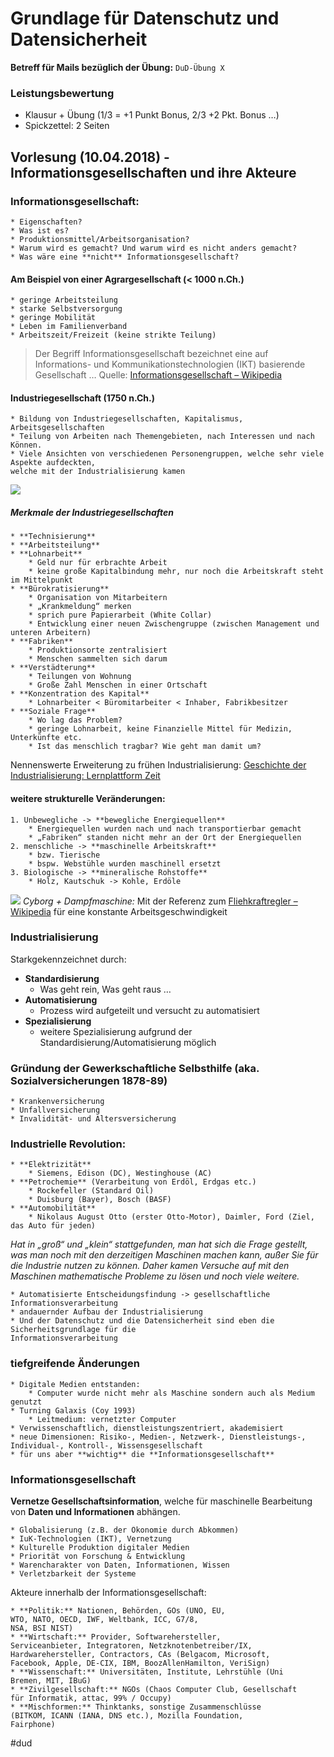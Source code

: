 # Grundlage für Datenschutz und Datensicherheit
**Betreff für Mails bezüglich der Übung:** `DuD-Übung X`

### Leistungsbewertung
* Klausur + Übung (1/3 = +1 Punkt Bonus, 2/3 +2 Pkt. Bonus …)
* Spickzettel: 2 Seiten

## Vorlesung (10.04.2018) - Informationsgesellschaften und ihre Akteure

### Informationsgesellschaft:
	* Eigenschaften?
	* Was ist es? 
	* Produktionsmittel/Arbeitsorganisation?
	* Warum wird es gemacht? Und warum wird es nicht anders gemacht?
	* Was wäre eine **nicht** Informationsgesellschaft?
	
#### Am Beispiel von einer Agrargesellschaft (< 1000 n.Ch.)
	* geringe Arbeitsteilung
	* starke Selbstversorgung
	* geringe Mobilität
	* Leben im Familienverband
	* Arbeitszeit/Freizeit (keine strikte Teilung)

> Der Begriff Informationsgesellschaft bezeichnet eine auf Informations- und Kommunikationstechnologien (IKT) basierende Gesellschaft … Quelle: [Informationsgesellschaft – Wikipedia](https://de.wikipedia.org/wiki/Informationsgesellschaft)  

#### Industriegesellschaft (1750 n.Ch.)
	* Bildung von Industriegesellschaften, Kapitalismus, Arbeitsgesellschaften
	* Teilung von Arbeiten nach Themengebieten, nach Interessen und nach Können.
	* Viele Ansichten von verschiedenen Personengruppen, welche sehr viele Aspekte aufdeckten, 
	welche mit der Industrialisierung kamen

![](Grundlage%20fu%CC%88r%20Datenschutz%20und%20Datensicherheit/24909DA2-4859-4774-8F7B-459296AAFCBA.png)

##### Merkmale der Industriegesellschaften
	* **Technisierung**
	* **Arbeitsteilung**
	* **Lohnarbeit**
		* Geld nur für erbrachte Arbeit 
		* keine große Kapitalbindung mehr, nur noch die Arbeitskraft steht im Mittelpunkt
	* **Bürokratisierung**
		* Organisation von Mitarbeitern
		* „Krankmeldung“ merken
		* sprich pure Papierarbeit (White Collar)
		* Entwicklung einer neuen Zwischengruppe (zwischen Management und unteren Arbeitern)
	* **Fabriken**
		* Produktionsorte zentralisiert
		* Menschen sammelten sich darum
	* **Verstädterung**
		* Teilungen von Wohnung
		* Große Zahl Menschen in einer Ortschaft
	* **Konzentration des Kapital**
		* Lohnarbeiter < Büromitarbeiter < Inhaber, Fabrikbesitzer
	* **Soziale Frage**
		* Wo lag das Problem?
		* geringe Lohnarbeit, keine Finanzielle Mittel für Medizin, Unterkünfte etc.
		* Ist das menschlich tragbar? Wie geht man damit um?

Nennenswerte Erweiterung zu frühen Industrialisierung: 
[Geschichte der Industrialisierung: Lernplattform Zeit](https://blog.zeit.de/schueler/2014/01/23/industrialisierung-geschichte-revolution/)

#### weitere strukturelle Veränderungen:
	1. Unbewegliche -> **bewegliche Energiequellen**
		* Energiequellen wurden nach und nach transportierbar gemacht 
		* „Fabriken“ standen nicht mehr an der Ort der Energiequellen
	2. menschliche -> **maschinelle Arbeitskraft**
		* bzw. Tierische
		* bspw. Webstühle wurden maschinell ersetzt
	3. Biologische -> **mineralische Rohstoffe**
		* Holz, Kautschuk -> Kohle, Erdöle
	
![](Grundlage%20fu%CC%88r%20Datenschutz%20und%20Datensicherheit/ADF1BE6B-7C3A-4945-A536-A7D3D705D351.png) 
_Cyborg + Dampfmaschine:_
Mit der Referenz zum [Fliehkraftregler – Wikipedia](https://de.wikipedia.org/wiki/Fliehkraftregler) für eine konstante Arbeitsgeschwindigkeit

### Industrialisierung

Starkgekennzeichnet durch:
* **Standardisierung**
	* Was geht rein, Was geht raus … 
* **Automatisierung**
	* Prozess wird aufgeteilt und versucht zu automatisiert 
* **Spezialisierung**
	* weitere Spezialisierung aufgrund der Standardisierung/Automatisierung möglich

### Gründung der Gewerkschaftliche Selbsthilfe (aka. Sozialversicherungen 1878-89)
	* Krankenversicherung
	* Unfallversicherung
	* Invalidität- und Altersversicherung

### Industrielle Revolution:
	* **Elektrizität**
		* Siemens, Edison (DC), Westinghouse (AC)
	* **Petrochemie** (Verarbeitung von Erdöl, Erdgas etc.)
		* Rockefeller (Standard Oil)
		* Duisburg (Bayer), Bosch (BASF)
	* **Automobilität**
		* Nikolaus August Otto (erster Otto-Motor), Daimler, Ford (Ziel, das Auto für jeden)

_Hat in „groß“ und „klein“ stattgefunden, man hat sich die Frage gestellt, was man noch mit den_
_derzeitigen Maschinen machen kann, außer Sie für die Industrie nutzen zu können. Daher kamen_ 
_Versuche auf mit den Maschinen mathematische Probleme zu lösen und noch viele weitere._

	* Automatisierte Entscheidungsfindung -> gesellschaftliche Informationsverarbeitung
	* andauernder Aufbau der Industrialisierung 
	* Und der Datenschutz und die Datensicherheit sind eben die Sicherheitsgrundlage für die 
	Informationsverarbeitung

### tiefgreifende Änderungen 

	* Digitale Medien entstanden:
		* Computer wurde nicht mehr als Maschine sondern auch als Medium genutzt
	* Turning Galaxis (Coy 1993)
		* Leitmedium: vernetzter Computer
	* Verwissenschaftlich, dienstleistungszentriert, akademisiert
	* neue Dimensionen: Risiko-, Medien-, Netzwerk-, Dienstleistungs-, Individual-, Kontroll-, Wissensgesellschaft
	* für uns aber **wichtig** die **Informationsgesellschaft**
	
### Informationsgesellschaft

**Vernetze Gesellschaftsinformation**, welche für maschinelle Bearbeitung von **Daten und Informationen** abhängen.

	* Globalisierung (z.B. der Ökonomie durch Abkommen)
	* IuK-Technologien (IKT), Vernetzung
	* Kulturelle Produktion digitaler Medien
	* Priorität von Forschung & Entwicklung
	* Warencharakter von Daten, Informationen, Wissen
	* Verletzbarkeit der Systeme 

Akteure innerhalb der Informationsgesellschaft:

	* **Politik:** Nationen, Behörden, GOs (UNO, EU,
	WTO, NATO, OECD, IWF, Weltbank, ICC, G7/8,
	NSA, BSI NIST)
	* **Wirtschaft:** Provider, Softwarehersteller,
	Serviceanbieter, Integratoren, Netzknotenbetreiber/IX,
	Hardwarehersteller, Contractors, CAs (Belgacom, Microsoft,
	Facebook, Apple, DE-CIX, IBM, BoozAllenHamilton, VeriSign)
	* **Wissenschaft:** Universitäten, Institute, Lehrstühle (Uni
	Bremen, MIT, IBuG)
	* **Zivilgesellschaft:** NGOs (Chaos Computer Club, Gesellschaft
	für Informatik, attac, 99% / Occupy)
	* **Mischformen:** Thinktanks, sonstige Zusammenschlüsse
	(BITKOM, ICANN (IANA, DNS etc.), Mozilla Foundation,
	Fairphone)

#dud